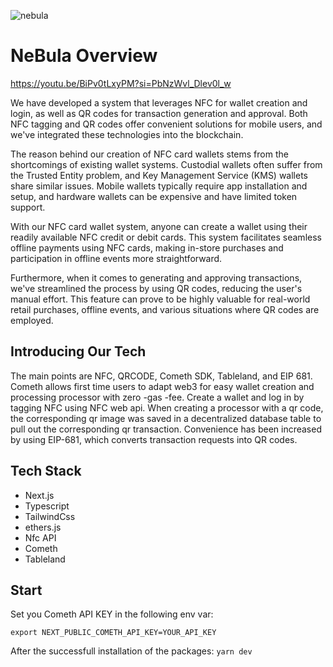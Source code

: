 ![nebula](https://github.com/ETHGlobal-Online-ChainWave/Nebula/assets/59263564/0d16fbd6-351b-4f98-8144-02c1dc33b6a1)

# NeBula Overview
https://youtu.be/BiPv0tLxyPM?si=PbNzWvl_Dlev0l_w

We have developed a system that leverages NFC for wallet creation and login, as well as QR codes for transaction generation and approval. Both NFC tagging and QR codes offer convenient solutions for mobile users, and we've integrated these technologies into the blockchain.

The reason behind our creation of NFC card wallets stems from the shortcomings of existing wallet systems. Custodial wallets often suffer from the Trusted Entity problem, and Key Management Service (KMS) wallets share similar issues. Mobile wallets typically require app installation and setup, and hardware wallets can be expensive and have limited token support.

With our NFC card wallet system, anyone can create a wallet using their readily available NFC credit or debit cards. This system facilitates seamless offline payments using NFC cards, making in-store purchases and participation in offline events more straightforward.

Furthermore, when it comes to generating and approving transactions, we've streamlined the process by using QR codes, reducing the user's manual effort. This feature can prove to be highly valuable for real-world retail purchases, offline events, and various situations where QR codes are employed.

## Introducing Our Tech
The main points are NFC, QRCODE, Cometh SDK, Tableland, and EIP 681.
Cometh allows first time users to adapt web3 for easy wallet creation and processing processor with zero -gas -fee.
Create a wallet and log in by tagging NFC using NFC web api.
When creating a processor with a qr code, the corresponding qr image was saved in a decentralized database table to pull out the corresponding qr transaction.
Convenience has been increased by using EIP-681, which converts transaction requests into QR codes.

## Tech Stack
- Next.js
- Typescript
- TailwindCss
- ethers.js
- Nfc API
- Cometh
- Tableland


## Start

Set you Cometh API KEY in the following env var:

```
export NEXT_PUBLIC_COMETH_API_KEY=YOUR_API_KEY
```

After the successfull installation of the packages: `yarn dev`
